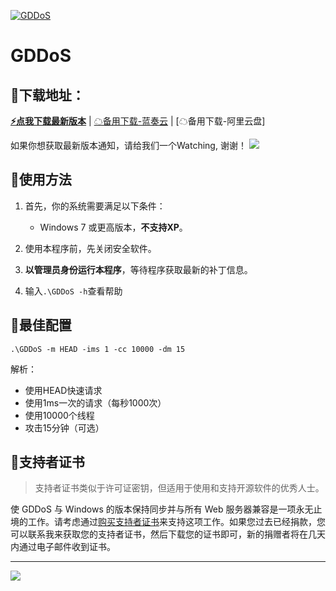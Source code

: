 [![GDDoS](https://socialify.git.ci/xiaozhu2007/GDDoS/image?description=1&forks=1&issues=1&language=1&logo=https%3A%2F%2Favatars.githubusercontent.com%2Fu%2F63779340&name=1&owner=1&pattern=Circuit%20Board&pulls=1&stargazers=1&theme=Light&cache=600)](https://github.com/xiaozhu2007/GDDoS/network/members)
# GDDoS

## 🎈下载地址：
**[⚡️点我下载最新版本](https://github.com/xiaozhu2007/GDDoS/releases/)** | [☁备用下载-蓝奏云] | [☁备用下载-阿里云盘]

如果你想获取最新版本通知，请给我们一个Watching, 谢谢！
![](https://raw.githubusercontent.com/xiaozhu2007/GDDoS/master/img/watch_release.png)


## 🔨使用方法

1. 首先，你的系统需要满足以下条件：

    * Windows 7 或更高版本，**不支持XP**。

2. 使用本程序前，先关闭安全软件。

3. **以管理员身份运行本程序**，等待程序获取最新的补丁信息。

4. 输入`.\GDDoS -h`查看帮助

## 👀最佳配置

```
.\GDDoS -m HEAD -ims 1 -cc 10000 -dm 15
```
 解析：
 - 使用HEAD快速请求
 - 使用1ms一次的请求（每秒1000次）
 - 使用10000个线程
 - 攻击15分钟（可选）

## 📄支持者证书

> 支持者证书类似于许可证密钥，但适用于使用和支持开源软件的优秀人士。

使 GDDoS 与 Windows 的版本保持同步并与所有 Web 服务器兼容是一项永无止境的工作。请考虑通过[购买支持者证书]来支持这项工作。如果您过去已经捐款，您可以联系我来获取您的支持者证书，然后下载您的证书即可，新的捐赠者将在几天内通过电子邮件收到证书。

<hr />

[![](https://raw.githubusercontent.com/xiaozhu2007/GDDoS/master/img/give_a_star.png)](https://github.com/xiaozhu2007/GDDoS/star)



[☁备用下载-蓝奏云]: 
[☁备用下载-阿里云盘]: 
[购买支持者证书]: https://afdian.net/@xiaozhu2021
[爱发电]: https://afdian.net/@xiaozhu2021
